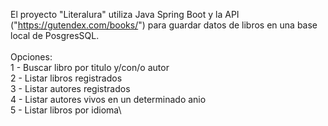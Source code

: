 El proyecto "Literalura" utiliza Java Spring Boot y la API ("https://gutendex.com/books/") para guardar datos de libros en una base local de PosgresSQL.\
\
Opciones:\
1 - Buscar libro por titulo y/con/o autor\
2 - Listar libros registrados\
3 - Listar autores registrados\
4 - Listar autores vivos en un determinado anio\
5 - Listar libros por idioma\
